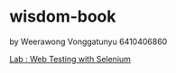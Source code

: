 # wisdom-book

by Weerawong Vonggatunyu 6410406860

[Lab : Web Testing with Selenium](https://docs.google.com/document/d/1_SEH3Ct_sAGg2UIdh-CIl5ObgyuVy3r6-Jexc7IEVY8/edit)
